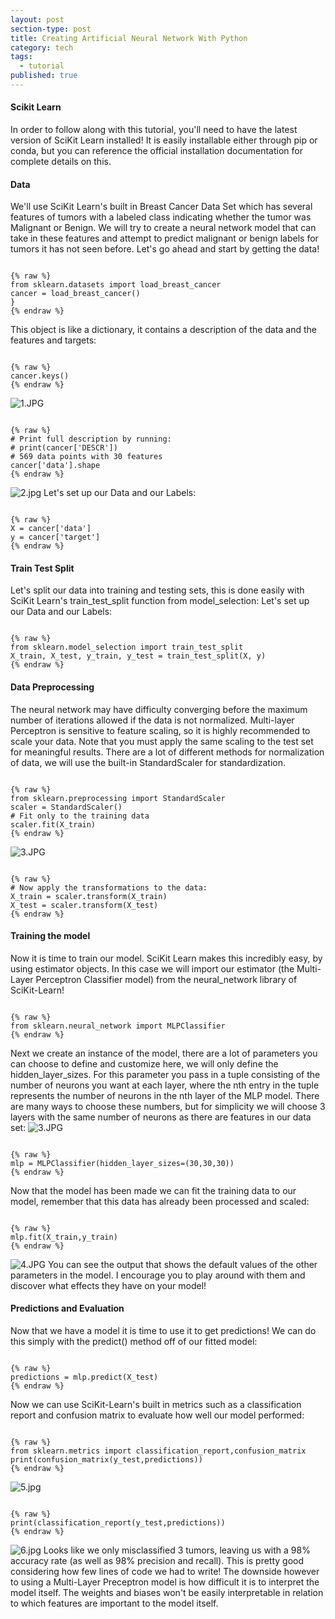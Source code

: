 ```yaml
---
layout: post
section-type: post
title: Creating Artificial Neural Network With Python
category: tech
tags:
  - tutorial
published: true
---
```

#### Scikit Learn
In order to follow along with this tutorial, you'll need to have the latest version of SciKit Learn installed! It is easily installable either through pip or conda, but you can reference the official installation documentation for complete details on this.
#### Data
We'll use SciKit Learn's built in Breast Cancer Data Set which has several features of tumors with a labeled class indicating whether the tumor was Malignant or Benign. We will try to create a neural network model that can take in these features and attempt to predict malignant or benign labels for tumors it has not seen before. Let's go ahead and start by getting the data!
<pre><code data-trim class="c">
{% raw %}
from sklearn.datasets import load_breast_cancer
cancer = load_breast_cancer()
}
{% endraw %}
</code></pre>
This object is like a dictionary, it contains a description of the data and the features and targets:
<pre><code data-trim class="c">
{% raw %}
cancer.keys()
{% endraw %}
</code></pre>
![1.JPG]({{site.baseurl}}/img/1.JPG)
<pre><code data-trim class="c">
{% raw %}
# Print full description by running:
# print(cancer['DESCR'])
# 569 data points with 30 features
cancer['data'].shape
{% endraw %}
</code></pre>
![2.jpg]({{site.baseurl}}/img/2.jpg)
Let's set up our Data and our Labels:
<pre><code data-trim class="c">
{% raw %}
X = cancer['data']
y = cancer['target']
{% endraw %}
</code></pre>
#### Train Test Split
Let's split our data into training and testing sets, this is done easily with SciKit Learn's train_test_split function from model_selection:
Let's set up our Data and our Labels:
<pre><code data-trim class="c">
{% raw %}
from sklearn.model_selection import train_test_split
X_train, X_test, y_train, y_test = train_test_split(X, y)
{% endraw %}
</code></pre>
#### Data Preprocessing
The neural network may have difficulty converging before the maximum number of iterations allowed if the data is not normalized. Multi-layer Perceptron is sensitive to feature scaling, so it is highly recommended to scale your data. Note that you must apply the same scaling to the test set for meaningful results. There are a lot of different methods for normalization of data, we will use the built-in StandardScaler for standardization.
<pre><code data-trim class="c">
{% raw %}
from sklearn.preprocessing import StandardScaler
scaler = StandardScaler()
# Fit only to the training data
scaler.fit(X_train)
{% endraw %}
</code></pre>
![3.JPG]({{site.baseurl}}/img/3.JPG)
<pre><code data-trim class="c">
{% raw %}
# Now apply the transformations to the data:
X_train = scaler.transform(X_train)
X_test = scaler.transform(X_test)
{% endraw %}
</code></pre>
#### Training the model
Now it is time to train our model. SciKit Learn makes this incredibly easy, by using estimator objects. In this case we will import our estimator (the Multi-Layer Perceptron Classifier model) from the neural_network library of SciKit-Learn!
<pre><code data-trim class="c">
{% raw %}
from sklearn.neural_network import MLPClassifier
{% endraw %}
</code></pre>
Next we create an instance of the model, there are a lot of parameters you can choose to define and customize here, we will only define the hidden_layer_sizes. For this parameter you pass in a tuple consisting of the number of neurons you want at each layer, where the nth entry in the tuple represents the number of neurons in the nth layer of the MLP model. There are many ways to choose these numbers, but for simplicity we will choose 3 layers with the same number of neurons as there are features in our data set:
![3.JPG]({{site.baseurl}}/img/3.JPG)
<pre><code data-trim class="c">
{% raw %}
mlp = MLPClassifier(hidden_layer_sizes=(30,30,30))
{% endraw %}
</code></pre>
Now that the model has been made we can fit the training data to our model, remember that this data has already been processed and scaled:
<pre><code data-trim class="c">
{% raw %}
mlp.fit(X_train,y_train)
{% endraw %}
</code></pre>
![4.JPG]({{site.baseurl}}/img/4.JPG)
You can see the output that shows the default values of the other parameters in the model. I encourage you to play around with them and discover what effects they have on your model!
#### Predictions and Evaluation
Now that we have a model it is time to use it to get predictions! We can do this simply with the predict() method off of our fitted model:
<pre><code data-trim class="c">
{% raw %}
predictions = mlp.predict(X_test)
{% endraw %}
</code></pre>
Now we can use SciKit-Learn's built in metrics such as a classification report and confusion matrix to evaluate how well our model performed:
<pre><code data-trim class="c">
{% raw %}
from sklearn.metrics import classification_report,confusion_matrix
print(confusion_matrix(y_test,predictions))
{% endraw %}
</code></pre>
![5.jpg]({{site.baseurl}}/img/5.jpg)
<pre><code data-trim class="c">
{% raw %}
print(classification_report(y_test,predictions))
{% endraw %}
</code></pre>
![6.jpg]({{site.baseurl}}/img/6.jpg)
Looks like we only misclassified 3 tumors, leaving us with a 98% accuracy rate (as well as 98% precision and recall). This is pretty good considering how few lines of code we had to write! The downside however to using a Multi-Layer Preceptron model is how difficult it is to interpret the model itself. The weights and biases won't be easily interpretable in relation to which features are important to the model itself.









